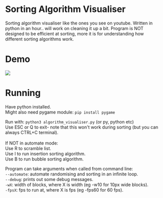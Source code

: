 # Sorting Algorithm Visualiser
Sorting algorithm visualiser like the ones you see on youtube.
Written in python in an hour.. will work on cleaning it up a bit.
Program is NOT designed to be efficient at sorting, more it is for understanding how different sorting algorithms work.


# Demo
<img src="https://raw.githubusercontent.com/r333mo/algorithm_visualiser/main/demo.gif">

# Running
Have python installed.
<br>
Might also need pygame module: `pip install pygame`
<br>

Run with: `python3 algorithm_visualiser.py` (or py, python etc)
<br>
Use ESC or Q to exit- note that this won't work during sorting (but you can always CTRL+C terminal).
<br>
<br>
If NOT in automate mode:
<br>
Use R to scramble list.
<br>
Use I to run insertion sorting algorithm.
<br>
Use B to run bubble sorting algorithm.
<br>

Program can take arguments when called from command line:
    <br>`--automate`: automate randomising and sorting in an infinite loop.
    <br>`--debug`: prints out some debug messages.
    <br>`-wX`: width of blocks, where X is width (eg -w10 for 10px wide blocks).
    <br>`-fpsX`: fps to run at, where X is fps (eg -fps60 for 60 fps).

